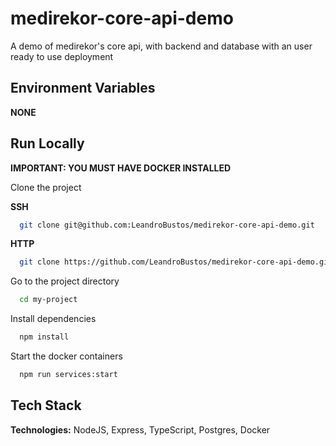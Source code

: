 # medirekor-core-api-demo
A demo of medirekor's core api, with backend and database with an user ready to use deployment
## Environment Variables
**NONE**

## Run Locally
**IMPORTANT: YOU MUST HAVE DOCKER INSTALLED**

Clone the project

**SSH**
```bash
  git clone git@github.com:LeandroBustos/medirekor-core-api-demo.git
```

**HTTP**
```bash
  git clone https://github.com/LeandroBustos/medirekor-core-api-demo.git
```

Go to the project directory

```bash
  cd my-project
```

Install dependencies

```bash
  npm install
```

Start the docker containers

```bash
  npm run services:start
```

## Tech Stack

**Technologies:** NodeJS, Express, TypeScript, Postgres, Docker
